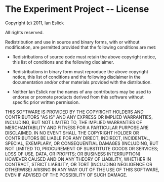 # The Experiment Project -- License

Copyright (c) 2011, Ian Eslick

All rights reserved.

Redistribution and use in source and binary forms, with or without
modification, are permitted provided that the following conditions are
met:

   - Redistributions of source code must retain the above copyright 
     notice, this list of conditions and the following disclaimer.

   - Redistributions in binary form must reproduce the above copyright
	notice, this list of conditions and the following disclaimer
	in the documentation and/or other materials provided with the
	distribution.

   - Neither Ian Eslick nor the names of any contributors may be used
	to endorse or promote products derived from this software
	without specific prior written permission.

THIS SOFTWARE IS PROVIDED BY THE COPYRIGHT HOLDERS AND CONTRIBUTORS
"AS IS" AND ANY EXPRESS OR IMPLIED WARRANTIES, INCLUDING, BUT NOT
LIMITED TO, THE IMPLIED WARRANTIES OF MERCHANTABILITY AND FITNESS FOR
A PARTICULAR PURPOSE ARE DISCLAIMED. IN NO EVENT SHALL THE COPYRIGHT
HOLDER OR CONTRIBUTORS BE LIABLE FOR ANY DIRECT, INDIRECT, INCIDENTAL,
SPECIAL, EXEMPLARY, OR CONSEQUENTIAL DAMAGES (INCLUDING, BUT NOT
LIMITED TO, PROCUREMENT OF SUBSTITUTE GOODS OR SERVICES; LOSS OF USE,
DATA, OR PROFITS; OR BUSINESS INTERRUPTION) HOWEVER CAUSED AND ON ANY
THEORY OF LIABILITY, WHETHER IN CONTRACT, STRICT LIABILITY, OR TORT
(INCLUDING NEGLIGENCE OR OTHERWISE) ARISING IN ANY WAY OUT OF THE USE
OF THIS SOFTWARE, EVEN IF ADVISED OF THE POSSIBILITY OF SUCH DAMAGE.
